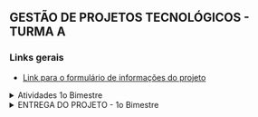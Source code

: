 ## GESTÃO DE PROJETOS TECNOLÓGICOS - TURMA A

### Links gerais
- [Link para o formulário de informações do projeto](https://forms.gle/6FYnswDrG8jQ95Ly8)


<details>
    <summary>Atividades 1o Bimestre</summary>

    - ~~[Atividade 01 - Termo de Abertura do Projeto](https://docs.google.com/document/d/1KHxIIk8rwePVvjbybt8u-1mU5BGDDoq4/edit?usp=sharing&rtpof=true&sd=true) (até 31/07)~~

    - ~~[Atividade 02 - Análise de Mercado](https://forms.gle/Fr4x2uUMVrx7eHXq5) (até 07/08)~~

    - ~~[Atividade 03 - Matriz CSD (Certezas, Suposições e Dúvidas)](https://forms.gle/ECpGWcsz3iDW2xWcA) (até 12/08)~~

    - ~~[Atividade 04 - Partes Interessadas](https://forms.gle/VCFcgzG6WwmMugQ17) (até 14/08)~~

    - ~~[Atividade 05 - Priorização do Backlog](https://docs.google.com/spreadsheets/d/11C4NmbAgFnAYyDFWrj_VNcgaBYQUv6-PE2Wk7Xs9ugY/edit?usp=sharing)~~

</details>

<details>
    <summary>ENTREGA DO PROJETO - 1o Bimestre</summary>

    A entrega da atividade prática da disciplina de Gerenciamento de Projetos Tecnológicos segue o combinado no início do bimestre.

    O trabalho deve ser submetido por meio do formulário disponível até sexta-feira, dia **14/09/2025 às 23h59.**


    #### Descrição

    - **Entregas**: Em cada bimestre serão abordados alguns temas do gerenciamento de projetos. Em cada bimestre teremos entregas referentes aos temas abordados. Abaixo a lista de artefatos que devem ser entregues para o 1o bimestre

    - **Premissas**
        + O trabalho entregue deverá seguir as normas institucionais;
        + Utilizar o modelo disponível em [aqui](https://github.com/biazottoj/unicesumar-2025-2/blob/main/gest%C3%A3o%20de%20projetos/modelos/MODELO%20DE%20DOCUMENTO%20-%20ADS.docx)
        + O trabalho deverá ser entregue um um documento PDF redigidos em processador de textos (word, libreoffice, google docs)
        + Entrega 1 documento por time;

    - **Items a serem entregues**
        + Análise de Mercado
            * Elencar os concorrentes, as oportunidades de mercado identificadas, etc.
        + Duplo diamante
            * Entregar figura do Duplo Diamente preenchida
        + Matriz CSD
            * Entregar Matriz CSD preenchida
        + Partes interessadas
            * Listar as partes interessadas, tipos e como elas influenciam ou são influenciadas pelo projeto
        + Termo de abertura do projeto
            * Adicionar o termo de abertura ao projeto, com objetivos, declaração do escopo, etc.
        + Requisitos funcionais e não funcionais
            * Listar todos os requisitos que conhecidos até o momento
        + Diagrama de caso de uso
            * Entregar a figura do diagrama de casos de uso
        + Especificação de casos de uso
            * Entregar a especificação dos casos de uso (fluxo principal, alternativo, pré-condições e pós condições)

    - **Orientações para a entrega:**
        + Ao concluirem a escrita da documentação do 1o Bimestre, gerem um arquivo PDF;
        + Façam o updload desse arquivo para algum repositório (Google Drive, Github, etc.)
        + Deem permissão de acesso ao arquivo. Se eu nãoo conseguir visualizar o documento, ele não vai ser corrigido.
            * Se subirem no Github, certifiquem-se de que o repositório/arquivo está público.
            * Se subirem no Google Drive, alterem a permissão para que qualquer um com o link visualize o documento.
        + Gerem um link para o arquivo PDF.
        + TESTEM O LINK ANTES DE MANDAR:
            * Copiem o link que será enviado
            * Colem em uma aba anônima
            * Chequem ser conseguem visualizar/baixar o arquivo. 
        + IMPORTANTE: Não vou aceitar trabalhos por e-mail e/ou enviados após as 23:59 do dia 14/09/2025 (Domingo)

    - **Link para a entrega:** [https://forms.gle/C5aoRHXjwsau8iMz9](https://forms.gle/C5aoRHXjwsau8iMz9)   
</details>
